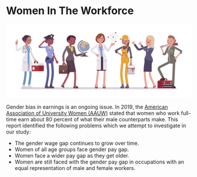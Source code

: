 # Women In The Workforce

![Workfore](/images/workforce.jpg)

Gender bias in earnings is an ongoing issue. In 2019, the [American Association of University Women (AAUW)](https://www.aauw.org/research/the-simple-truth-about-the-gender-pay-gap/) stated that women who work full-time earn about 80 percent of what their male counterparts make. This report identified the following problems which we attempt to investigate in our study:

* The gender wage gap continues to grow over time.
* Women of all age groups face gender pay gap.
* Women face a wider pay gap as they get older.
* Women are still faced with the gender pay gap in occupations with an equal representation of male and female workers.
